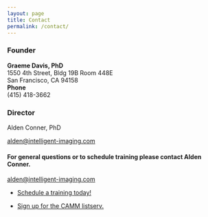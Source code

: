 ```yaml
---
layout: page
title: Contact
permalink: /contact/
---
```


### Founder

**Graeme Davis, PhD**  
1550 4th Street, Bldg 19B Room 448E  
San Francisco, CA 94158  
**Phone**  
(415) 418-3662


### Director

Alden Conner, PhD

<alden@intelligent-imaging.com>




#### For general questions or to schedule training please contact Alden Conner.

<alden@intelligent-imaging.com>

* <a href="http://goo.gl/forms/rQKQRN8vFw">Schedule a training today!</a>

* <a href="http://goo.gl/forms/opIkn1QNlwLePEZz2">Sign up for the CAMM listserv.</a>




